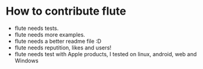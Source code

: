 # How to contribute flute

- flute needs tests.
- flute needs more examples.
- flute needs a better readme file :D
- flute needs reputition, likes and users!
- flute needs test with Apple products, I tested on linux, android, web and Windows
